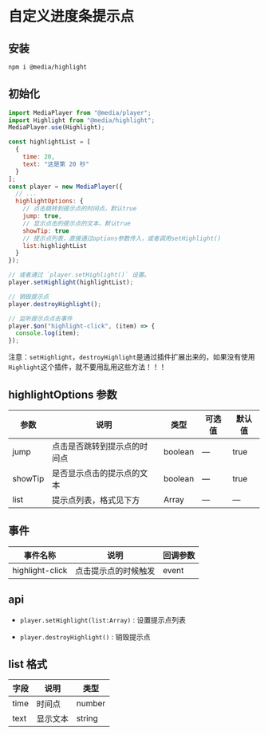 # 自定义进度条提示点

## 安装

```bash
npm i @media/highlight
```

## 初始化

```javascript
import MediaPlayer from "@media/player";
import Highlight from "@media/highlight";
MediaPlayer.use(Highlight);

const highlightList = [
  {
    time: 20,
    text: "这是第 20 秒"
  }
];
const player = new MediaPlayer({
  // ...
  highlightOptions: {
    // 点击跳转到提示点的时间点，默认true
    jump: true,
    // 显示点击的提示点的文本，默认true
    showTip: true
    // 提示点列表，直接通过options参数传入，或者调用setHighlight()
    list:highlightList
  }
});

// 或者通过 `player.setHighlight()` 设置。
player.setHighlight(highlightList);

// 销毁提示点
player.destroyHighlight();

// 监听提示点点击事件
player.$on("highlight-click", (item) => {
  console.log(item);
});
```

注意：`setHighlight`，`destroyHighlight`是通过插件扩展出来的，如果没有使用`Highlight`这个插件，就不要用乱用这些方法！！！

## highlightOptions 参数

| 参数    | 说明                         | 类型    | 可选值 | 默认值 |
| ------- | ---------------------------- | ------- | ------ | ------ |
| jump    | 点击是否跳转到提示点的时间点 | boolean | —      | true   |
| showTip | 是否显示点击的提示点的文本   | boolean | —      | true   |
| list    | 提示点列表，格式见下方       | Array   | —      | —      |

## 事件

| 事件名称        | 说明                 | 回调参数 |
| --------------- | -------------------- | -------- |
| highlight-click | 点击提示点的时候触发 | event    |

## api

- `player.setHighlight(list:Array)` : 设置提示点列表

- `player.destroyHighlight()` : 销毁提示点

## list 格式

| 字段 | 说明     | 类型    |
| ---- | -------- | ------- |
| time | 时间点   | number |
| text | 显示文本 | string  |

